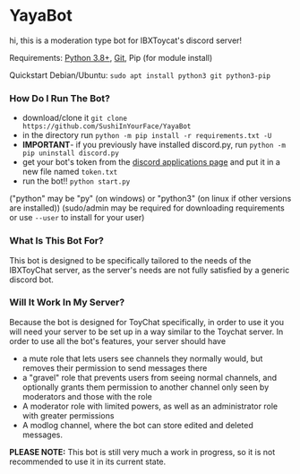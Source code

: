 # YayaBot

hi, this is a moderation type bot for IBXToycat's discord server!

Requirements:
[Python 3.8+](https://www.python.org/downloads/), 
[Git](https://git-scm.com/downloads), 
Pip (for module install)

Quickstart Debian/Ubuntu:
`sudo apt install python3 git python3-pip`

### How Do I Run The Bot?
- download/clone it
`git clone https://github.com/SushiInYourFace/YayaBot`
- in the directory run
`python -m pip install -r requirements.txt -U`
- **IMPORTANT**- if you previously have installed discord.py, run
`python -m pip uninstall discord.py` 
- get your bot's token from the [discord applications page](https://discord.com/developers/applications/) and put it in a new file named `token.txt`
- run the bot!!
`python start.py`

("python" may be "py" (on windows) or "python3" (on linux if other versions are installed)) (sudo/admin may be required for downloading requirements or use `--user` to install for your user)


### What Is This Bot For?

This bot is designed to be specifically tailored to the needs of the IBXToyChat server, as the server's needs are not fully satisfied by a generic discord bot.

### Will It Work In My Server?

Because the bot is designed for ToyChat specifically, in order to use it you will need your server to be set up in a way similar to the Toychat server. In order to use all the bot's features, your server should have
- a mute role that lets users see channels they normally would, but removes their permission to send messages there
- a "gravel" role that prevents users from seeing normal channels, and optionally grants them permission to another channel only seen by moderators and those with the role
- A moderator role with limited powers, as well as an administrator role with greater permissions
- A modlog channel, where the bot can store edited and deleted messages.

**PLEASE NOTE:** This bot is still very much a work in progress, so it is not recommended to use it in its current state.
